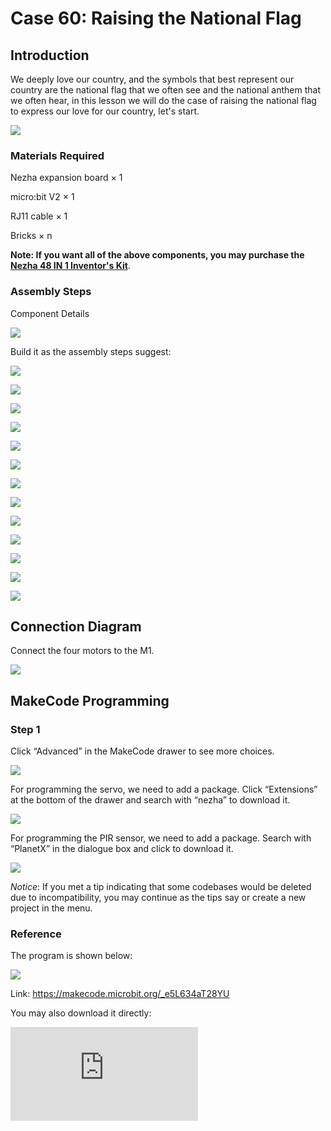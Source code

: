 ﻿# Case 60: Raising the National Flag

## Introduction

We deeply love our country, and the symbols that best represent our country are the national flag that we often see and the national anthem that we often hear, in this lesson we will do the case of raising the national flag to express our love for our country, let's start.

![](https://wiki-media-ef.oss-cn-hongkong.aliyuncs.com//images/60_1.jpg)

### Materials Required

Nezha expansion board × 1

micro:bit V2 × 1

RJ11 cable × 1

Bricks × n

**Note: If you want all of the above components, you may purchase the [Nezha 48 IN 1 Inventor's Kit](https://www.elecfreaks.com/nezha-inventor-s-kit-for-micro-bit-without-micro-bit-board.html)**.



### Assembly Steps

Component Details

![](https://wiki-media-ef.oss-cn-hongkong.aliyuncs.com//images/60_2.jpg)

Build it as the assembly steps suggest:

![](https://wiki-media-ef.oss-cn-hongkong.aliyuncs.com//images/60_3.jpg)

![](https://wiki-media-ef.oss-cn-hongkong.aliyuncs.com//images/60_4.jpg)

![](https://wiki-media-ef.oss-cn-hongkong.aliyuncs.com//images/60_5.jpg)

![](https://wiki-media-ef.oss-cn-hongkong.aliyuncs.com//images/60_6.jpg)

![](https://wiki-media-ef.oss-cn-hongkong.aliyuncs.com//images/60_7.jpg)

![](https://wiki-media-ef.oss-cn-hongkong.aliyuncs.com//images/60_8.jpg)

![](https://wiki-media-ef.oss-cn-hongkong.aliyuncs.com//images/60_9.jpg)

![](https://wiki-media-ef.oss-cn-hongkong.aliyuncs.com//images/60_10.jpg)

![](https://wiki-media-ef.oss-cn-hongkong.aliyuncs.com//images/60_11.jpg)

![](https://wiki-media-ef.oss-cn-hongkong.aliyuncs.com//images/60_12.jpg)

![](https://wiki-media-ef.oss-cn-hongkong.aliyuncs.com//images/60_13.jpg)

![](https://wiki-media-ef.oss-cn-hongkong.aliyuncs.com//images/60_14.jpg)

![](https://wiki-media-ef.oss-cn-hongkong.aliyuncs.com//images/60_15.jpg)

## Connection Diagram

Connect the four motors to the M1.

![](https://wiki-media-ef.oss-cn-hongkong.aliyuncs.com//images/60_16.jpg)


##  MakeCode Programming

### Step 1

Click “Advanced” in the MakeCode drawer to see more choices.



![](https://wiki-media-ef.oss-cn-hongkong.aliyuncs.com//images/49_10.png)



For programming the servo, we need to add a package. Click “Extensions” at the bottom of the drawer and search with “nezha” to download it.



![](https://wiki-media-ef.oss-cn-hongkong.aliyuncs.com//images/49_11.png)



For programming the PIR sensor, we need to add a package. Search with “PlanetX” in the dialogue box and click to download it.

![](https://wiki-media-ef.oss-cn-hongkong.aliyuncs.com//images/49_12.png)



*Notice*: If you met a tip indicating that some codebases would be deleted due to incompatibility, you may continue as the tips say or create a new project in the menu.

### Reference

The program is shown below:

![](https://wiki-media-ef.oss-cn-hongkong.aliyuncs.com//images/60_17.jpg)

Link: https://makecode.microbit.org/_e5L634aT28YU

You may also download it directly:

<div
    style={{
        position: 'relative',
        paddingBottom: '60%',
        overflow: 'hidden',
    }}
>
    <iframe
        src="https://makecode.microbit.org/_e5L634aT28YU"
        frameborder="0"
        sandbox="allow-popups allow-forms allow-scripts allow-same-origin"
        style={{
            position: 'absolute',
            width: '100%',
            height: '100%',
        }}
    />
</div>

### Result

We can see that when the A button is pressed, the music is played as the flag rises, and when the B button is pressed, the flag falls.

![](https://wiki-media-ef.oss-cn-hongkong.aliyuncs.com//images/60_18.gif)
